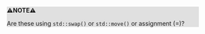<div style="margin:2em; background-color: #e0e0e0;">

<strong>⚠️NOTE️️️⚠️</strong>

Are these using `std::swap()` or `std::move()` or assignment (=)?
</div>

